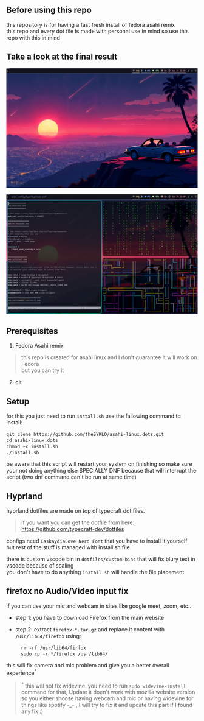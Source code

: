 ## Before using this repo
this repository is for having a fast fresh install of fedora asahi remix <br/>
this repo and every dot file is made with personal use in mind so use this repo with this in mind

## Take a look at the final result
![how it's look without any apps open](./Screenshots/empty.png?raw=true)

![after opening some apps](./Screenshots/appsOpen.png?raw=true)

## Prerequisites
1. Fedora Asahi remix
>this repo is created for asahi linux and I don't guarantee it will work on Fedora <br/>
>but you can try it <br/>

2. git

## Setup
for this you just need to run `install.sh` use the fallowing command to install: <br/>

	git clone https://github.com/theSYKLO/asahi-linux.dots.git
  	cd asahi-linux.dots
	chmod +x install.sh
	./install.sh
 
be aware that this script will restart your system on finishing so make sure your not doing anything else SPECIALLY DNF
because that will interrupt the script (two dnf command can't be run at same time) <br/>

## Hyprland
hyprland dotfiles are made on top of typecraft dot files. <br/>
>if you want you can get the dotfile from here:<br/>
>https://github.com/typecraft-dev/dotfiles

configs need `CaskaydiaCove Nerd Font` that you have to install it yourself <br/>
but rest of the stuff is managed with install.sh file <br/>

there is custom vscode bin in `dotfiles/custom-bins` that will fix blury text in vscode because of scaling <br/>
you don't have to do anything `install.sh` will handle the file placement

## firefox no Audio/Video input fix
if you can use your mic and webcam in sites like google meet, zoom, etc.. <br/>

+ step 1: you have to download Firefox from the main website <br/>

+ step 2: extract `firefox-*.tar.gz` and replace it content with `/usr/lib64/firefox` using: <br/>

		rm -rf /usr/lib64/firfox
		sudo cp -r */firefox /usr/lib64/

this will fix camera and mic problem and give you a better overall experience<sup>*</sup> <br/>
><sup>*</sup> this will not fix widevine. you need to run `sudo widevine-install` command for that, Update it doen't work with mozilla website version so you either shoose having webcam and mic or having widevine for things like spotify -_- , I will try to fix it and update this part If I found any fix :)
